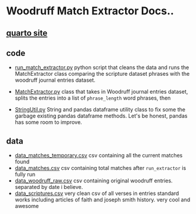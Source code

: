 

# Woodruff Match Extractor Docs..

## [quarto site](https://porter.quarto.pub/data-science-stretch/articles/wwp.html)

## code
- [run_match_extractor.py](code/run_match_extractor.py) python script that cleans the data and runs the MatchExtractor class comparing the scripture dataset phrases with the woodruff journal entries dataset.

- [MatchExtractor.py](code/MatchExtractor.py) class that takes in Woodruff journal entries dataset, splits the entries into a list of `phrase_length` word phrases, then

- [StringUtil.py](code/StringUtil.py) String and pandas dataframe utility class to fix some the garbage existing pandas dataframe methods. Let's be honest, pandas has some room to improve.

## data
- [data_matches_temporary.csv](data/data_matches_temporary.csv) csv containing all the current matches found
- [data_matches.csv](data/data_matches.csv) csv containing total matches after `run_extractor` is fully run
- [data_woodruff_raw.csv](data/data_woodruff_raw.csv) csv containing original woodruff entries. separated by date i believe.
- [data_scriptures.csv](data/data_scriptures.csv) very clean csv of all verses in entries standard works including articles of faith and joseph smith history. very cool and awesome